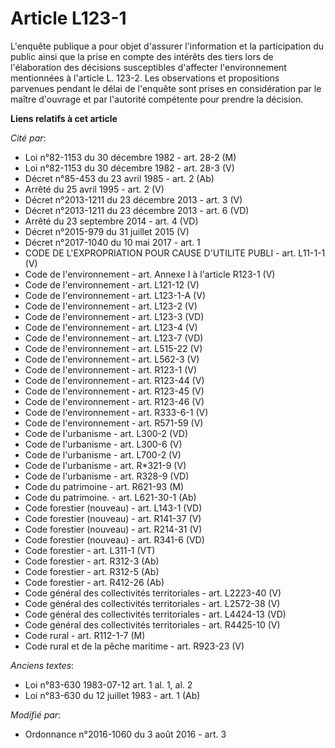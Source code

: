 # Article L123-1

L'enquête publique a pour objet d'assurer l'information et la participation du public ainsi que la prise en compte des
intérêts des tiers lors de l'élaboration des décisions susceptibles d'affecter l'environnement mentionnées à l'article L.
123-2. Les observations et propositions parvenues pendant le délai de l'enquête sont prises en considération par le maître
d'ouvrage et par l'autorité compétente pour prendre la décision.

**Liens relatifs à cet article**

_Cité par_:

  - Loi n°82-1153 du 30 décembre 1982 - art. 28-2 (M)
  - Loi n°82-1153 du 30 décembre 1982 - art. 28-3 (V)
  - Décret n°85-453 du 23 avril 1985 - art. 2 (Ab)
  - Arrêté du 25 avril 1995 - art. 2 (V)
  - Décret n°2013-1211 du 23 décembre 2013 - art. 3 (V)
  - Décret n°2013-1211 du 23 décembre 2013 - art. 6 (VD)
  - Arrêté du 23 septembre 2014 - art. 4 (VD)
  - Décret n°2015-979 du 31 juillet 2015 (V)
  - Décret n°2017-1040 du 10 mai 2017 - art. 1
  - CODE DE L'EXPROPRIATION POUR CAUSE D'UTILITE PUBLI - art. L11-1-1 (V)
  - Code de l'environnement - art. Annexe I à l'article R123-1 (V)
  - Code de l'environnement - art. L121-12 (V)
  - Code de l'environnement - art. L123-1-A (V)
  - Code de l'environnement - art. L123-2 (V)
  - Code de l'environnement - art. L123-3 (VD)
  - Code de l'environnement - art. L123-4 (V)
  - Code de l'environnement - art. L123-7 (VD)
  - Code de l'environnement - art. L515-22 (V)
  - Code de l'environnement - art. L562-3 (V)
  - Code de l'environnement - art. R123-1 (V)
  - Code de l'environnement - art. R123-44 (V)
  - Code de l'environnement - art. R123-45 (V)
  - Code de l'environnement - art. R123-46 (V)
  - Code de l'environnement - art. R333-6-1 (V)
  - Code de l'environnement - art. R571-59 (V)
  - Code de l'urbanisme - art. L300-2 (VD)
  - Code de l'urbanisme - art. L300-6 (V)
  - Code de l'urbanisme - art. L700-2 (V)
  - Code de l'urbanisme - art. R*321-9 (V)
  - Code de l'urbanisme - art. R328-9 (VD)
  - Code du patrimoine - art. R621-93 (M)
  - Code du patrimoine. - art. L621-30-1 (Ab)
  - Code forestier (nouveau) - art. L143-1 (VD)
  - Code forestier (nouveau) - art. R141-37 (V)
  - Code forestier (nouveau) - art. R214-31 (V)
  - Code forestier (nouveau) - art. R341-6 (VD)
  - Code forestier - art. L311-1 (VT)
  - Code forestier - art. R312-3 (Ab)
  - Code forestier - art. R312-5 (Ab)
  - Code forestier - art. R412-26 (Ab)
  - Code général des collectivités territoriales - art. L2223-40 (V)
  - Code général des collectivités territoriales - art. L2572-38 (V)
  - Code général des collectivités territoriales - art. L4424-13 (VD)
  - Code général des collectivités territoriales - art. R4425-10 (V)
  - Code rural - art. R112-1-7 (M)
  - Code rural et de la pêche maritime - art. R923-23 (V)

_Anciens textes_:

  - Loi n°83-630 1983-07-12 art. 1 al. 1, al. 2
  - Loi n°83-630 du 12 juillet 1983 - art. 1 (Ab)

_Modifié par_:

  - Ordonnance n°2016-1060 du 3 août 2016 - art. 3
